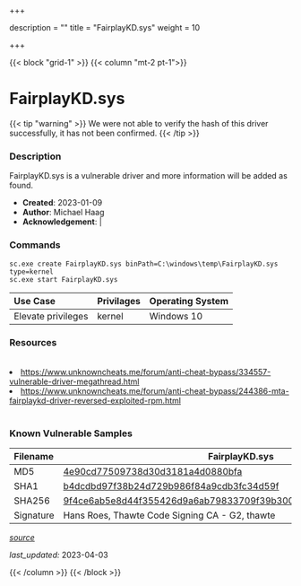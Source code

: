 +++

description = ""
title = "FairplayKD.sys"
weight = 10

+++


{{< block "grid-1" >}}
{{< column "mt-2 pt-1">}}


# FairplayKD.sys 


{{< tip "warning" >}}
We were not able to verify the hash of this driver successfully, it has not been confirmed.
{{< /tip >}}


### Description

FairplayKD.sys is a vulnerable driver and more information will be added as found.

- **Created**: 2023-01-09
- **Author**: Michael Haag
- **Acknowledgement**:  | [](https://twitter.com/)

### Commands

```
sc.exe create FairplayKD.sys binPath=C:\windows\temp\FairplayKD.sys type=kernel
sc.exe start FairplayKD.sys
```

| Use Case | Privilages | Operating System | 
|:---- | ---- | ---- |
| Elevate privileges | kernel | Windows 10 |

### Resources
<br>
<li><a href="https://www.unknowncheats.me/forum/anti-cheat-bypass/334557-vulnerable-driver-megathread.html">https://www.unknowncheats.me/forum/anti-cheat-bypass/334557-vulnerable-driver-megathread.html</a></li>
<li><a href="https://www.unknowncheats.me/forum/anti-cheat-bypass/244386-mta-fairplaykd-driver-reversed-exploited-rpm.html">https://www.unknowncheats.me/forum/anti-cheat-bypass/244386-mta-fairplaykd-driver-reversed-exploited-rpm.html</a></li>
<br>

### Known Vulnerable Samples

| Filename | FairplayKD.sys |
|:---- | ---- | 
| MD5 | <a href="https://www.virustotal.com/gui/file/4e90cd77509738d30d3181a4d0880bfa">4e90cd77509738d30d3181a4d0880bfa</a> |
| SHA1 | <a href="https://www.virustotal.com/gui/file/b4dcdbd97f38b24d729b986f84a9cdb3fc34d59f">b4dcdbd97f38b24d729b986f84a9cdb3fc34d59f</a> |
| SHA256 | <a href="https://www.virustotal.com/gui/file/9f4ce6ab5e8d44f355426d9a6ab79833709f39b300733b5b251a0766e895e0e5">9f4ce6ab5e8d44f355426d9a6ab79833709f39b300733b5b251a0766e895e0e5</a> |
| Signature | Hans Roes, Thawte Code Signing CA - G2, thawte   |


[*source*](https://github.com/magicsword-io/LOLDrivers/tree/main/yaml/fairplaykd.sys.yml)

*last_updated:* 2023-04-03








{{< /column >}}
{{< /block >}}
